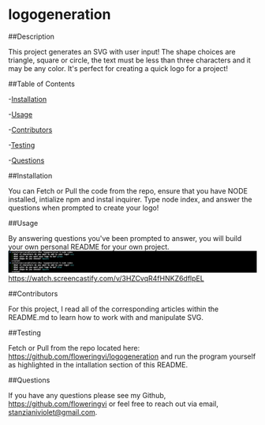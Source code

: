 # logogeneration
 
 ##Description

 This project generates an SVG with user input! The shape choices are triangle, square or circle, the text must be less than three characters and it may be any color.
 It's perfect for creating a quick logo for a project!
  
  ##Table of Contents

 -[Installation](#installation)

 -[Usage](#usage) 

 -[Contributors](#contributors) 

 -[Testing](#testing)

 -[Questions](#questions)

  ##Installation 

 You can Fetch or Pull the code from the repo, ensure that you have NODE installed, intialize npm and instal inquirer. Type node index, and answer the questions when prompted to create your logo!

  ##Usage 

   By answering questions you've been prompted to answer, you will build your own personal README for your own project.  
   ![Screenshot of terminal](./assets/terminalss.png)  
   https://watch.screencastify.com/v/3HZCvqR4fHNKZ6dflpEL 

  ##Contributors

For this project, I read all of the corresponding articles within the README.md to learn how to work with and manipulate SVG. 

   ##Testing 

   Fetch or Pull from the repo located here: https://github.com/floweringvi/logogeneration and run the program yourself as highlighted in the intallation section of this README. 

   ##Questions 
   
   If you have any questions please see my Github, https://github.com/floweringvi or feel free to reach out via email, stanzianiviolet@gmail.com. 